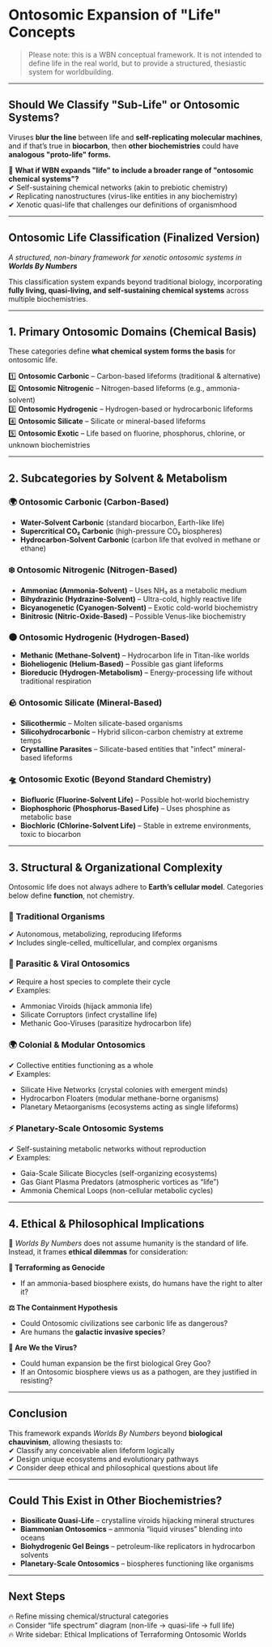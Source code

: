 # Ontosomic Expansion of "Life" Concepts

> Please note: this is a WBN conceptual framework. It is not intended to define life in the real world, but to provide a structured, thesiastic system for worldbuilding.

---

## Should We Classify "Sub-Life" or Ontosomic Systems?

Viruses **blur the line** between life and **self-replicating molecular machines**, and if that’s true in **biocarbon**, then **other biochemistries** could have **analogous "proto-life" forms.**

🚀 **What if WBN expands "life" to include a broader range of "ontosomic chemical systems"?**  
✔ Self-sustaining chemical networks (akin to prebiotic chemistry)  
✔ Replicating nanostructures (virus-like entities in any biochemistry)  
✔ Xenotic quasi-life that challenges our definitions of organismhood  

---

## Ontosomic Life Classification (Finalized Version)

_A structured, non-binary framework for xenotic ontosomic systems in **Worlds By Numbers**_

This classification system expands beyond traditional biology, incorporating **fully living, quasi-living, and self-sustaining chemical systems** across multiple biochemistries.

---

## 1. Primary Ontosomic Domains (Chemical Basis)

These categories define **what chemical system forms the basis** for ontosomic life.

1️⃣ **Ontosomic Carbonic** – Carbon-based lifeforms (traditional & alternative)  
2️⃣ **Ontosomic Nitrogenic** – Nitrogen-based lifeforms (e.g., ammonia-solvent)  
3️⃣ **Ontosomic Hydrogenic** – Hydrogen-based or hydrocarbonic lifeforms  
4️⃣ **Ontosomic Silicate** – Silicate or mineral-based lifeforms  
5️⃣ **Ontosomic Exotic** – Life based on fluorine, phosphorus, chlorine, or unknown biochemistries  

---

## 2. Subcategories by Solvent & Metabolism

### 🌍 Ontosomic Carbonic (Carbon-Based)
- **Water-Solvent Carbonic** (standard biocarbon, Earth-like life)  
- **Supercritical CO₂ Carbonic** (high-pressure CO₂ biospheres)  
- **Hydrocarbon-Solvent Carbonic** (carbon life that evolved in methane or ethane)  

### ❄️ Ontosomic Nitrogenic (Nitrogen-Based)
- **Ammoniac (Ammonia-Solvent)** – Uses NH₃ as a metabolic medium  
- **Bihydrazinic (Hydrazine-Solvent)** – Ultra-cold, highly reactive life  
- **Bicyanogenetic (Cyanogen-Solvent)** – Exotic cold-world biochemistry  
- **Binitrosic (Nitric-Oxide-Based)** – Possible Venus-like biochemistry  

### 🌑 Ontosomic Hydrogenic (Hydrogen-Based)
- **Methanic (Methane-Solvent)** – Hydrocarbon life in Titan-like worlds  
- **Bioheliogenic (Helium-Based)** – Possible gas giant lifeforms  
- **Bioreducic (Hydrogen-Metabolism)** – Energy-processing life without traditional respiration  

### 🪨 Ontosomic Silicate (Mineral-Based)
- **Silicothermic** – Molten silicate-based organisms  
- **Silicohydrocarbonic** – Hybrid silicon-carbon chemistry at extreme temps  
- **Crystalline Parasites** – Silicate-based entities that "infect" mineral-based lifeforms  

### 🛸 Ontosomic Exotic (Beyond Standard Chemistry)
- **Biofluoric (Fluorine-Solvent Life)** – Possible hot-world biochemistry  
- **Biophosphoric (Phosphorus-Based Life)** – Uses phosphine as metabolic base  
- **Biochloric (Chlorine-Solvent Life)** – Stable in extreme environments, toxic to biocarbon  

---

## 3. Structural & Organizational Complexity

Ontosomic life does not always adhere to **Earth’s cellular model**. Categories below define **function**, not chemistry.

### 🔬 Traditional Organisms
✔ Autonomous, metabolizing, reproducing lifeforms  
✔ Includes single-celled, multicellular, and complex organisms  

### 🦠 Parasitic & Viral Ontosomics
✔ Require a host species to complete their cycle  
✔ Examples:  
- Ammoniac Viroids (hijack ammonia life)  
- Silicate Corruptors (infect crystalline life)  
- Methanic Goo-Viruses (parasitize hydrocarbon life)  

### 🌍 Colonial & Modular Ontosomics
✔ Collective entities functioning as a whole  
✔ Examples:  
- Silicate Hive Networks (crystal colonies with emergent minds)  
- Hydrocarbon Floaters (modular methane-borne organisms)  
- Planetary Metaorganisms (ecosystems acting as single lifeforms)  

### ⚡ Planetary-Scale Ontosomic Systems
✔ Self-sustaining metabolic networks without reproduction  
✔ Examples:  
- Gaia-Scale Silicate Biocycles (self-organizing ecosystems)  
- Gas Giant Plasma Predators (atmospheric vortices as “life”)  
- Ammonia Chemical Loops (non-cellular metabolic cycles)  

---

## 4. Ethical & Philosophical Implications

🚀 *Worlds By Numbers* does not assume humanity is the standard of life.  
Instead, it frames **ethical dilemmas** for consideration:  

**🛑 Terraforming as Genocide**  
- If an ammonia-based biosphere exists, do humans have the right to alter it?  

**⚖ The Containment Hypothesis**  
- Could Ontosomic civilizations see carbonic life as dangerous?  
- Are humans the **galactic invasive species**?  

**🦠 Are We the Virus?**  
- Could human expansion be the first biological Grey Goo?  
- If an Ontosomic biosphere views us as a pathogen, are they justified in resisting?  

---

## Conclusion

This framework expands *Worlds By Numbers* beyond **biological chauvinism**, allowing thesiasts to:  
✔ Classify any conceivable alien lifeform logically  
✔ Design unique ecosystems and evolutionary pathways  
✔ Consider deep ethical and philosophical questions about life  

---

## Could This Exist in Other Biochemistries?

- **Biosilicate Quasi-Life** – crystalline viroids hijacking mineral structures  
- **Biammonian Ontosomics** – ammonia “liquid viruses” blending into oceans  
- **Biohydrogenic Gel Beings** – petroleum-like replicators in hydrocarbon solvents  
- **Planetary-Scale Ontosomics** – biospheres functioning like organisms  

---

## Next Steps

🔥 Refine missing chemical/structural categories  
🔥 Consider “life spectrum” diagram (non-life → quasi-life → full life)  
🔥 Write sidebar: Ethical Implications of Terraforming Ontosomic Worlds  
